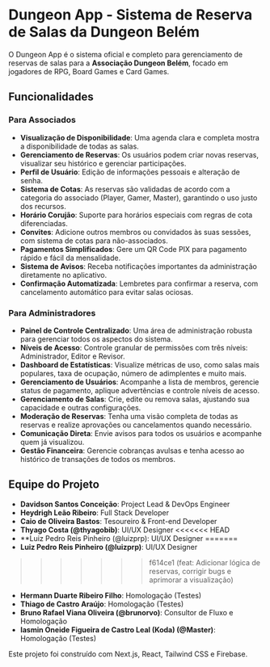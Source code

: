 # Dungeon App - Sistema de Reserva de Salas da Dungeon Belém

O Dungeon App é o sistema oficial e completo para gerenciamento de reservas de salas para a **Associação Dungeon Belém**, focado em jogadores de RPG, Board Games e Card Games.

## Funcionalidades

### Para Associados

- **Visualização de Disponibilidade**: Uma agenda clara e completa mostra a disponibilidade de todas as salas.
- **Gerenciamento de Reservas**: Os usuários podem criar novas reservas, visualizar seu histórico e gerenciar participações.
- **Perfil de Usuário**: Edição de informações pessoais e alteração de senha.
- **Sistema de Cotas**: As reservas são validadas de acordo com a categoria do associado (Player, Gamer, Master), garantindo o uso justo dos recursos.
- **Horário Corujão**: Suporte para horários especiais com regras de cota diferenciadas.
- **Convites**: Adicione outros membros ou convidados às suas sessões, com sistema de cotas para não-associados.
- **Pagamentos Simplificados**: Gere um QR Code PIX para pagamento rápido e fácil da mensalidade.
- **Sistema de Avisos**: Receba notificações importantes da administração diretamente no aplicativo.
- **Confirmação Automatizada**: Lembretes para confirmar a reserva, com cancelamento automático para evitar salas ociosas.

### Para Administradores

- **Painel de Controle Centralizado**: Uma área de administração robusta para gerenciar todos os aspectos do sistema.
- **Níveis de Acesso**: Controle granular de permissões com três níveis: Administrador, Editor e Revisor.
- **Dashboard de Estatísticas**: Visualize métricas de uso, como salas mais populares, taxa de ocupação, número de adimplentes e muito mais.
- **Gerenciamento de Usuários**: Acompanhe a lista de membros, gerencie status de pagamento, aplique advertências e controle níveis de acesso.
- **Gerenciamento de Salas**: Crie, edite ou remova salas, ajustando sua capacidade e outras configurações.
- **Moderação de Reservas**: Tenha uma visão completa de todas as reservas e realize aprovações ou cancelamentos quando necessário.
- **Comunicação Direta**: Envie avisos para todos os usuários e acompanhe quem já visualizou.
- **Gestão Financeira**: Gerencie cobranças avulsas e tenha acesso ao histórico de transações de todos os membros.

## Equipe do Projeto

- **Davidson Santos Conceição**: Project Lead & DevOps Engineer
- **Heydrigh Leão Ribeiro**: Full Stack Developer
- **Caio de Oliveira Bastos**: Tesoureiro & Front-end Developer
- **Thyago Costa (@thyagobib)**: UI/UX Designer
<<<<<<< HEAD
- **Luiz Pedro Reis Pinheiro (@luizprp): UI/UX Designer 
=======
- **Luiz Pedro Reis Pinheiro (@luizprp)**: UI/UX Designer
>>>>>>> f614ce1 (feat: Adicionar lógica de reservas, corrigir bugs e aprimorar a visualização)
- **Hermann Duarte Ribeiro Filho**: Homologação (Testes)
- **Thiago de Castro Araújo**: Homologação (Testes)
- **Bruno Rafael Viana Oliveira (@brunorvo)**: Consultor de Fluxo e Homologação
- **Iasmin Oneide Figueira de Castro Leal (Koda) (@Master)**: Homologação (Testes)

Este projeto foi construído com Next.js, React, Tailwind CSS e Firebase.
